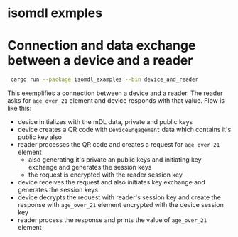 # isomdl exmples

# Connection and data exchange between a device and a reader

```bash
 cargo run --package isomdl_examples --bin device_and_reader
```

This exemplifies a connection between a device and a reader.
The reader asks for `age_over_21` element and device responds with that value.
Flow is like this:
- device initializes with the mDL data, private and public keys
- device creates a QR code with `DeviceEngagement` data which contains it's public key also
- reader processes the QR code and creates a request for `age_over_21` element
  - also generating it's private an public keys and initiating key exchange and generates the session keys
  - the request is encrypted with the reader session key
- device receives the request and also initiates key exchange and generates the session keys
- device decrypts the request with reader's session key and create the response with `age_over_21` element encrypted with the device session key
- reader process the response and prints the value of `age_over_21` element


